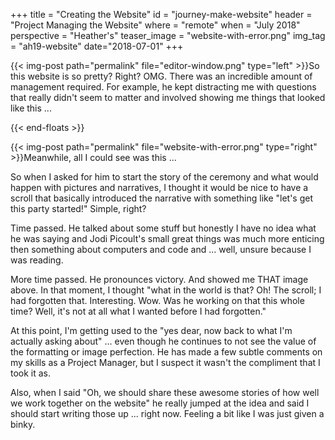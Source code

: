 +++
title = "Creating the Website"
id = "journey-make-website"
header = "Project Managing the Website"
where = "remote"
when = "July 2018"
perspective = "Heather's"
teaser_image = "website-with-error.png"
img_tag = "ah19-website"
date="2018-07-01"
+++

{{< img-post path="permalink" file="editor-window.png" type="left" >}}So this website is so pretty? Right? OMG. There was an incredible amount of management required. For example, he kept distracting me with questions that really didn't seem to matter and involved showing me things that looked like this ...<!--more-->

{{< end-floats >}}

{{< img-post path="permalink" file="website-with-error.png" type="right" >}}Meanwhile, all I could see was this ...

So when I asked for him to start the story of the ceremony and what would happen with pictures and narratives, I thought it would be nice to have a scroll that basically introduced the narrative with something like "let's get this party started!" Simple, right?

Time passed. He talked about some stuff but honestly I have no idea what he was saying and Jodi Picoult's small great things was much more enticing then something about computers and code and ... well, unsure because I was reading.

More time passed. He pronounces victory. And showed me THAT image above. In that moment, I thought "what in the world is that? Oh! The scroll; I had forgotten that. Interesting. Wow. Was he working on that this whole time? Well, it's not at all what I wanted before I had forgotten."

At this point, I'm getting used to the "yes dear, now back to what I'm actually asking about" ... even though he continues to not see the value of the formatting or image perfection. He has made a few subtle comments on my skills as a Project Manager, but I suspect it wasn't the compliment that I took it as.

Also, when I said "Oh, we should share these awesome stories of how well we work together on the website" he really jumped at the idea and said I should start writing those up ... right now. Feeling a bit like I was just given a binky.
